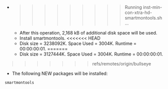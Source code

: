 * >>>>>>>>> Running inst-min-con-xtra-hd-smartmontools.sh ...
  * After this operation, 2,168 kB of additional disk space will be used.
  * Install smartmontools.
<<<<<<< HEAD
  * Disk size = 3238092K. Space Used = 3004K. Runtime = 00:00:00:01.
=======
  * Disk size = 3127444K. Space Used = 3004K. Runtime = 00:00:00:01.
>>>>>>> refs/remotes/origin/bullseye
  * The following NEW packages will be installed:
  ```bash
smartmontools
  ```
